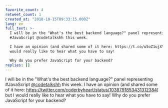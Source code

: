 ```yaml
---
favorite_count: 4
retweet_count: 1
created_at: "2018-10-15T09:33:15.000Z"
lang: en
full_text: >-
  I will be in the "What's the best backend language?" panel representing
  #JavaScript @codetalkshh this week.

  I have an opinion (and shared some of it here: https://t.co/u5oZ1ujXYQ) but I
  would really like to hear what you have to say!

  Why do you prefer JavaScript for your backend?
replies: []
---
```


I will be in the "What's the best backend language?" panel representing
#JavaScript [@codetalkshh](https://twitter.com/codetalkshh) this week. I have an
opinion (and shared some of it here:
<https://twitter.com/coderbyheart/status/1038791853431312384>) but I would
really like to hear what you have to say! Why do you prefer JavaScript for your
backend?
